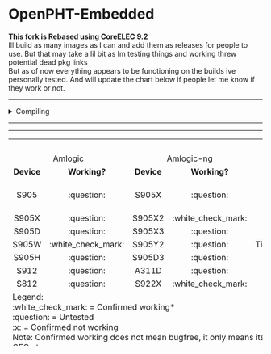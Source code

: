 # OpenPHT-Embedded

**This fork is Rebased using [CoreELEC 9.2](https://github.com/CoreELEC/CoreELEC/tree/coreelec-9.2)**
<br>Ill build as many images as I can and add them as releases for people to use. But that may take a lil bit as Im testing things and working threw potential dead pkg links<br>But as of now everything appears to be functioning on the builds ive personally tested. And will update the chart below if people let me know if they work or not.

------------

<details>
<summary>Compiling</summary>
  
 <br>
 * Builds that default to the Linux platform config when compiling fail to build with various errors that include missing headers, conflicting definitions etc. fixing all these is out of my league so atm RPI4/Generic/Allwinner/Rockchip builds fail to compile...
 <br>
 Hopefully someone else that is capable to fixing those errors can/will do so.
  
Note: This fork has only been tested to build on Ubuntu 18.04.5<br><br>"Short" build commands:
<br>
* `make rpi`
* `make rpi2`
* `make amlogic`
* `make amlogic-ng`

Full command to build different image:
* `PROJECT=*** ARCH=*** DISTRO=*** DEVICE=*** make image`
<br>

</details>

------------
------------

<table>
  <tr>
  <td align="center" colspan="12"><strong>SUPPORTED DEVICES/BUILDS</strong></td>
  </tr>
  <tr>
    <td align="center" colspan="2">Amlogic</td>
    <td align="center" colspan="2">Amlogic-ng</td>
    <td align="center" colspan="2">Rockchip</td>
    <td align="center" colspan="2">RPI</td>
    <td align="center" colspan="2">Allwinner</td>
    <td align="center" colspan="2">X86/X64</td>
  </tr>
  <tr>
    <td align="center" ><b>Device</b></td>
    <td align="center" ><b>Working?</b></td>
    <td align="center" ><b>Device</b></td>
    <td align="center" ><b>Working?</b></td>
    <td align="center" ><b>Device</b></td>
    <td align="center" ><b>Working?</b></td>
    <td align="center" ><b>Device</b></td>
    <td align="center" ><b>Working?</b></td>
    <td align="center" ><b>Device</b></td>
    <td align="center" ><b>Working?</b></td>
    <td align="center" ><b>Device</b></td>
    <td align="center" ><b>Working?</b></td>
  </tr>
  <tr><! --- First Row --->
  <td align="center">S905</td>
  <td align="center">:question:</td>
  <td align="center">S905X</td>
  <td align="center">:question:</td>
  <td align="center">MiQi</td>
  <td align="center">:question:</td>
  <td align="center">RPi</td>
  <td align="center">:question:</td>
  <td align="center">A64</td>
  <td align="center">:question:</td>
  <td align="center">All Generic devices</td>
  <td align="center">:question:</td>
  </tr>
  <tr><! --- Second Row --->
  <td align="center">S905X</td>
  <td align="center">:question:</td>
  <td align="center">S905X2</td>
  <td align="center">:white_check_mark:</td>
  <td align="center">RK3328</td>
  <td align="center">:question:</td>
  <td align="center">RPi2</td>
  <td align="center">:question:</td>
  <td align="center">H3</td>
  <td align="center">:question:</td>
  <td align="center"></td><! --- X86/X64 empty device column --->
  <td align="center"></td><! --- X86/X64 empty working column --->
  </tr>
  <tr><! --- Third Row --->
  <td align="center">S905D</td>
  <td align="center">:question:</td>
  <td align="center">S905X3</td>
  <td align="center">:question:</td>
  <td align="center">RK3399</td>
  <td align="center">:question:</td>
  <td align="center">RPi3/3+</td>
  <td align="center">:white_check_mark:</td>
  <td align="center">H6</td>
  <td align="center">:question:</td>
  <td align="center"></td><! --- Allwinner empty device column --->
  <td align="center"></td><! --- Allwinner empty working column --->
  </tr>
  <tr>
  <td align="center">S905W</td>
  <td align="center">:white_check_mark:</td>
  <td align="center">S905Y2</td>
  <td align="center">:question:</td>
  <td align="center">TinkerBoard</td>
  <td align="center">:question:</td>
  <td align="center">RPi4</td>
  <td align="center">:question:</td>
  <td align="center"></td><! --- Allwinner empty device column --->
  <td align="center"></td><! --- Allwinner empty working column --->
  <td align="center"></td><! --- X86/X64 empty device column --->
  <td align="center"></td><! --- X86/X64 empty working column --->
  </tr>
  <tr>
  <td align="center">S905H</td>
  <td align="center">:question:</td>
  <td align="center">S905D3</td>
  <td align="center">:question:</td>
  <td align="center"></td><! --- Rockchip empty device column --->
  <td align="center"></td><! --- Rockchip empty Working column --->
  <td align="center"></td><! --- Rpi empty device column --->
  <td align="center"></td><! --- Rpi empty working column --->
  <td align="center"></td><! --- Allwinner empty device column --->
  <td align="center"></td><! --- Allwinner empty working column --->
  <td align="center"></td><! --- X86/X64 empty device column --->
  <td align="center"></td><! --- X86/X64 empty working column --->
  </tr>
  <tr>
  <td align="center">S912</td>
  <td align="center">:question:</td>
  <td align="center">A311D</td>
  <td align="center">:question:</td>
  <td align="center"></td><! --- Rockchip empty device column --->
  <td align="center"></td><! --- Rockchip empty Working column --->
  <td align="center"></td><! --- Rpi empty device column --->
  <td align="center"></td><! --- Rpi empty working column --->
  <td align="center"></td><! --- Allwinner empty device column --->
  <td align="center"></td><! --- Allwinner empty working column --->
  <td align="center"></td><! --- X86/X64 empty device column --->
  <td align="center"></td><! --- X86/X64 empty working column --->
  </tr>
  <tr>
  <td align="center">S812</td>
  <td align="center">:question:</td>
  <td align="center">S922X</td>
  <td align="center">:white_check_mark:</td>
  <td align="center"></td><! --- Rockchip empty device column --->
  <td align="center"></td><! --- Rockchip empty Working column --->
  <td align="center"></td><! --- Rpi empty device column --->
  <td align="center"></td><! --- Rpi empty working column --->
  <td align="center"></td><! --- Allwinner empty device column --->
  <td align="center"></td><! --- Allwinner empty working column --->
  <td align="center"></td><! --- X86/X64 empty device column --->
  <td align="center"></td><! --- X86/X64 empty working column --->
  </tr>
  <tr>
  <td colspan="12">Legend:<br>:white_check_mark: = Confirmed working*<br>:question: = Untested<br>:x: = Confirmed not working<br>Note: Confirmed working does not mean bugfree, it only means its been confirmed to boot and basic functions work such as Video playback, Sound WIFI, Ethernet, CEC etc.</td>
  </tr>
</table>

------------
------------


# Changes

* Rebased from CoreELEC 9.2.8 - This *should* bring in support for any device that CoreELEC 9 supports

* My fork no longer keeps the OpenPHT(mediacenter) or Settings portions in seperate repos. This Fork will use the settings and Mediacenter that is in the root directory.

* The OpenPHT(mediacenter) within this repo is the Latest clone of [OpenPHT](https://github.com/brfransen/OpenPHT) - buildfix tree, with a couple changes I had to apply to get it to build.

* The Settings within this repo is the Latest clone of [Settings Service](https://github.com/RasPlex/service.openelec.settings) - 1.9 tree

* FFmpeg has been updated to 4.4
* LibCEC has been updated to 6.0.6 on non-RPI devices.
* Plex Black Edition skin has been added

* [Use CURL object directly](https://github.com/Risca/OpenPHT/commit/873ac97cb1acd9f34b8c7360f4cf9f31151ea09f) merged
* [Reduce plex background jobs](https://github.com/Risca/OpenPHT/commit/1f1c932cf0b6548e192b7c90ec5d86f0c863fd24) merged



------------
------------
<details>
<summary>OpenPHT Info</summary>
OpenPHT-Embedded is a 'Just enough OS' Linux distribution for running OpenPHT on popular mediacentre hardware.<br><br>SSH login details are user: "root" password: "openpht" or "rasplex" depending on distribution.
</details>

------------

<details>
<summary>LibreELEC Info</summary>
<br>
Source code

https://github.com/LibreELEC/LibreELEC.tv

License
LibreELEC original code is released under GPLv2.
Copyright
As LibreELEC includes code from many upstream projects it includes many copyright owners. LibreELEC makes NO claim of copyright on any upstream code. However all original LibreELEC authored code is copyright LibreELEC.tv. For a complete copyright list please checkout the source code to examine license headers. Unless expressly stated otherwise all code submitted to the LibreELEC project (in any form) is licensed under GPLv2 and copyright is donated to LibreELEC.tv. This approach allows the project to stay manageable in the long term by giving us freedom to maintain the code as part of the whole without the management overhead of preserving contact with every submitter, e.g. GPLv3. You are absolutely free to retain copyright. To retain copyright simply add a copyright header to each submitted code page. If you submit code that is not your own work it is your responsibility to place a header stating the copyright.
</details>

------------

<details>
<summary>CoreELEC Info</summary>
<br>
CoreELEC is a 'Just enough OS' Linux distribution for running the award-winning [Kodi](https://kodi.tv) software on popular low-cost hardware. CoreELEC is a minor fork of [LibreELEC](https://libreelec.tv), it's built by the community for the community. [CoreELEC website](http://coreelec.org).

**Issues & Support**

Please report issues via the CoreELEC [Forum](https://discourse.coreelec.org).

**Donations**

At this moment we do not accept Donations. We are doing this for fun not for profit.

**License**

CoreELEC original code is released under [GPLv2](https://www.gnu.org/licenses/gpl-2.0.html).

**Copyright**

As CoreELEC includes code from many upstream projects it includes many copyright owners. CoreELEC makes NO claim of copyright on any upstream code. Patches to upstream code have the same license as the upstream project, unless specified otherwise. For a complete copyright list please checkout the source code to examine license headers. Unless expressly stated otherwise all code submitted to the CoreELEC project (in any form) is licensed under [GPLv2](https://www.gnu.org/licenses/gpl-2.0.html). You are absolutely free to retain copyright. To retain copyright simply add a copyright header to each submitted code page. If you submit code that is not your own work it is your responsibility to place a header stating the copyright.
</details>
